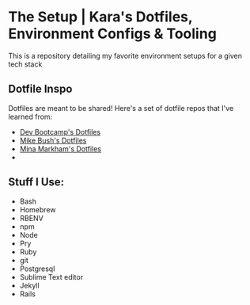 # The Setup | Kara's Dotfiles, Environment Configs & Tooling
This is a repository detailing my favorite environment setups for a given tech stack

## Dotfile Inspo
Dotfiles are meant to be shared! Here's a set of dotfile repos that I've learned from:

- [Dev Bootcamp's Dotfiles](https://github.com/Devbootcamp/dotfiles)
- [Mike Bush's Dotfiles](https://github.com/mikelikesbikes/dotfiles)
- [Mina Markham's Dotfiles](https://github.com/minamarkham/dotfiles)
-

## Stuff I Use:

- Bash
- Homebrew
- RBENV
- npm
- Node
- Pry
- Ruby
- git
- Postgresql
- Sublime Text editor
- Jekyll
- Rails